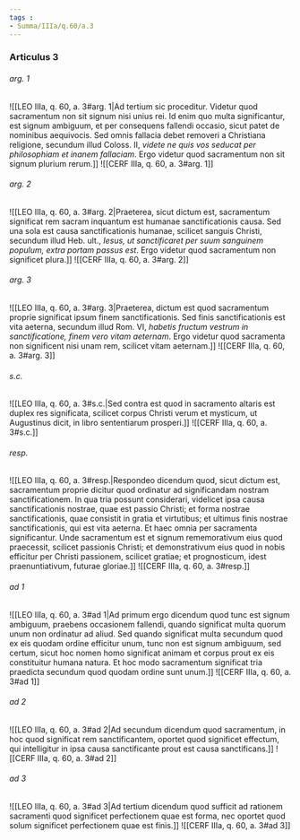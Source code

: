 ```yaml
---
tags : 
- Summa/IIIa/q.60/a.3
---
```


### Articulus 3

###### arg. 1
![[LEO IIIa, q. 60, a. 3#arg. 1|Ad tertium sic proceditur. Videtur quod sacramentum non sit signum nisi unius rei. Id enim quo multa significantur, est signum ambiguum, et per consequens fallendi occasio, sicut patet de nominibus aequivocis. Sed omnis fallacia debet removeri a Christiana religione, secundum illud Coloss. II, *videte ne quis vos seducat per philosophiam et inanem fallaciam*. Ergo videtur quod sacramentum non sit signum plurium rerum.]]
![[CERF IIIa, q. 60, a. 3#arg. 1]]

###### arg. 2
![[LEO IIIa, q. 60, a. 3#arg. 2|Praeterea, sicut dictum est, sacramentum significat rem sacram inquantum est humanae sanctificationis causa. Sed una sola est causa sanctificationis humanae, scilicet sanguis Christi, secundum illud Heb. ult., *Iesus, ut sanctificaret per suum sanguinem populum, extra portam passus est*. Ergo videtur quod sacramentum non significet plura.]]
![[CERF IIIa, q. 60, a. 3#arg. 2]]

###### arg. 3
![[LEO IIIa, q. 60, a. 3#arg. 3|Praeterea, dictum est quod sacramentum proprie significat ipsum finem sanctificationis. Sed finis sanctificationis est vita aeterna, secundum illud Rom. VI, *habetis fructum vestrum in sanctificatione, finem vero vitam aeternam*. Ergo videtur quod sacramenta non significent nisi unam rem, scilicet vitam aeternam.]]
![[CERF IIIa, q. 60, a. 3#arg. 3]]

###### s.c.
![[LEO IIIa, q. 60, a. 3#s.c.|Sed contra est quod in sacramento altaris est duplex res significata, scilicet corpus Christi verum et mysticum, ut Augustinus dicit, in libro sententiarum prosperi.]]
![[CERF IIIa, q. 60, a. 3#s.c.]]

###### resp.
![[LEO IIIa, q. 60, a. 3#resp.|Respondeo dicendum quod, sicut dictum est, sacramentum proprie dicitur quod ordinatur ad significandam nostram sanctificationem. In qua tria possunt considerari, videlicet ipsa causa sanctificationis nostrae, quae est passio Christi; et forma nostrae sanctificationis, quae consistit in gratia et virtutibus; et ultimus finis nostrae sanctificationis, qui est vita aeterna. Et haec omnia per sacramenta significantur. Unde sacramentum est et signum rememorativum eius quod praecessit, scilicet passionis Christi; et demonstrativum eius quod in nobis efficitur per Christi passionem, scilicet gratiae; et prognosticum, idest praenuntiativum, futurae gloriae.]]
![[CERF IIIa, q. 60, a. 3#resp.]]

###### ad 1
![[LEO IIIa, q. 60, a. 3#ad 1|Ad primum ergo dicendum quod tunc est signum ambiguum, praebens occasionem fallendi, quando significat multa quorum unum non ordinatur ad aliud. Sed quando significat multa secundum quod ex eis quodam ordine efficitur unum, tunc non est signum ambiguum, sed certum, sicut hoc nomen homo significat animam et corpus prout ex eis constituitur humana natura. Et hoc modo sacramentum significat tria praedicta secundum quod quodam ordine sunt unum.]]
![[CERF IIIa, q. 60, a. 3#ad 1]]

###### ad 2
![[LEO IIIa, q. 60, a. 3#ad 2|Ad secundum dicendum quod sacramentum, in hoc quod significat rem sanctificantem, oportet quod significet effectum, qui intelligitur in ipsa causa sanctificante prout est causa sanctificans.]]
![[CERF IIIa, q. 60, a. 3#ad 2]]

###### ad 3
![[LEO IIIa, q. 60, a. 3#ad 3|Ad tertium dicendum quod sufficit ad rationem sacramenti quod significet perfectionem quae est forma, nec oportet quod solum significet perfectionem quae est finis.]]
![[CERF IIIa, q. 60, a. 3#ad 3]]

